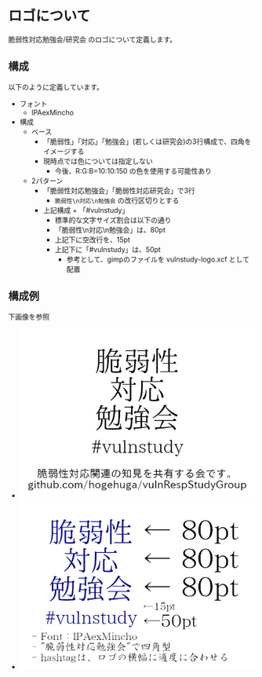 # ロゴについて

脆弱性対応勉強会/研究会 のロゴについて定義します。

## 構成

以下のように定義しています。

- フォント
  - IPAexMincho
- 構成
  - ベース
    - 「脆弱性」「対応」「勉強会」(若しくは研究会)の3行構成で、四角をイメージする
    - 現時点では色については指定しない
      - 今後、R:G:B=10:10:150 の色を使用する可能性あり
  - 2パターン
    - 「脆弱性対応勉強会」「脆弱性対応研究会」で3行
      - `脆弱性\n対応\n勉強会` の改行区切りとする
    - 上記構成 + 「#vulnstudy」
      - 標準的な文字サイズ割合は以下の通り
      - 「脆弱性\n対応\n勉強会」は、80pt
      - 上記下に空改行を、15pt
      - 上記下に「#vulnstudy」は、50pt
        - 参考として、gimpのファイルを vulnstudy-logo.xcf として配置

## 構成例

下画像を参照

- ![Logo exsample](./vulnstudy-logo.png)
- ![Logo note](./vulnstudy-logo-summary.png)
